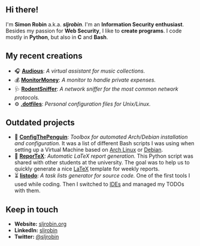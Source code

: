## Hi there!
I'm **Simon Robin** a.k.a. ***sljrobin***. I'm an **Information Security enthusiast**. Besides my passion for **Web Security**, I like to **create programs**. I code mostly in **Python**, but also in **C** and **Bash**.

## My recent creations
* 🎧 [**Audious**](https://github.com/sljrobin/Audious): *A virtual assistant for music collections.*
* 💰 [**MonitorMoney**](https://github.com/sljrobin/MonitorMoney): *A monitor to handle private expenses.*
* 🩺 [**RodentSniffer**](https://github.com/sljrobin/RodentSniffer): *A network sniffer for the most common network protocols.*
* ⚙️ [**.dotfiles**](https://github.com/sljrobin/.dotfiles): *Personal configuration files for Unix/Linux.*

## Outdated projects
* 🔧 [**ConfigThePenguin**](https://github.com/sljrobin/ConfigThePenguin): *Toolbox for automated Arch/Debian installation and configuration.* It was a list of different Bash scripts I was using when setting up a Virtual Machine based on [Arch Linux](https://archlinux.org/) or [Debian](https://www.debian.org/).
* 📄 [**ReporTeX**](https://github.com/sljrobin/ReporTeX): *Automatic LaTeX report generation.* This Python script was shared with other students at the university. The goal was to help us to quickly generate a nice [LaTeX](https://www.latex-project.org/) template for weekly reports.
* ⏳ [**listodo**](https://github.com/sljrobin/listodo): *A task lists generator for source code.* One of the first tools I used while coding. Then I switched to [IDEs](https://en.wikipedia.org/wiki/Integrated_development_environment) and managed my TODOs with them.

## Keep in touch
* **Website:** [sljrobin.org](https://sljrobin.org)
* **LinkedIn:** [sljrobin](https://www.linkedin.com/in/sljrobin)
* **Twitter:** [@sljrobin](https://twitter.com/sljrobin)
